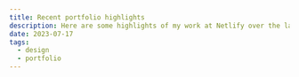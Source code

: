 ```yaml
---
title: Recent portfolio highlights
description: Here are some highlights of my work at Netlify over the last 2.5 years.
date: 2023-07-17
tags:
  - design	
  - portfolio
---
```

